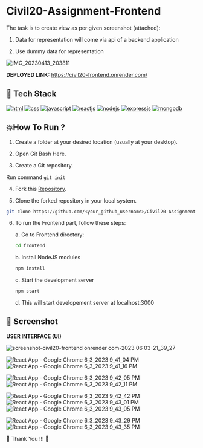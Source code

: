 # Civil20-Assignment-Frontend



The task is to create view as per given screenshot (attached):

1. Data for representation will come via api of a backend application

2. Use dummy data for representation

![IMG_20230413_203811](https://github.com/Trisha-tech/Civil20-Assignment-Backend/assets/55338588/c5af760f-e1e1-4a73-a79a-eff3fe9312f4)


**DEPLOYED LINK:**  https://civil20-frontend.onrender.com/


## 📌 Tech Stack


[![html](https://img.shields.io/badge/HTML5-E34F26?style=for-the-badge&logo=html5&logoColor=white)](https://www.linkedin.com/)
[![css](https://img.shields.io/badge/CSS3-1572B6?style=for-the-badge&logo=css3&logoColor=white)](https://katherineoelsner.com/)
[![javascript](https://img.shields.io/badge/JavaScript-323330?style=for-the-badge&logo=javascript&logoColor=F7DF1E)](https://www.w3schools.com/js)
[![reactjs](https://img.shields.io/badge/React-20232A?style=for-the-badge&logo=react&logoColor=61DAFB)](https://www.linkedin.com/)
[![nodejs](https://img.shields.io/badge/Node.js-43853D?style=for-the-badge&logo=node.js&logoColor=white)](https://nodejs.org)
[![expressjs](https://img.shields.io/badge/Express.js-404D59?style=for-the-badge)](https://expressjs.com)
[![mongodb](https://img.shields.io/badge/MongoDB-4EA94B?style=for-the-badge&logo=mongodb&logoColor=white)](https://www.mongodb.com)


## 💥How To Run ?

1. Create a folder at your desired location (usually at your desktop).

2. Open Git Bash Here.

3. Create a Git repository.

Run command ```git init```

4. Fork this [Repository](https://github.com/Trisha-tech/Civil20-Assignment-Frontend).

5. Clone the forked repository in your local system.

```bash
git clone https://github.com/<your_github_username>/Civil20-Assignment-Frontend
```

6. To run the Frontend part, follow these steps:
   
   a. Go to Frontend directory: 
   ```bash
   cd frontend
   ```
   
   b. Install NodeJS modules
   ```bash
   npm install
   ```
   
   c. Start the development server
    ```bash
   npm start
   ```
   
   d. This will start developement server at localhost:3000





## 📸 Screenshot



**USER INTERFACE (UI)**


![screenshot-civil20-frontend onrender com-2023 06 03-21_39_27](https://github.com/Trisha-tech/Civil20-Assignment-Frontend/assets/55338588/c735afca-b2f6-41ed-ade4-e5f83901e934)



![React App - Google Chrome 6_3_2023 9_41_04 PM](https://github.com/Trisha-tech/Civil20-Assignment-Backend/assets/55338588/66264df8-d733-48f0-ab1c-4f37ee2b1659)
![React App - Google Chrome 6_3_2023 9_41_16 PM](https://github.com/Trisha-tech/Civil20-Assignment-Backend/assets/55338588/03a2cadd-2fb4-4382-984c-7baa7ee01a05)


![React App - Google Chrome 6_3_2023 9_42_05 PM](https://github.com/Trisha-tech/Civil20-Assignment-Backend/assets/55338588/803ec806-a264-4401-9e74-4d5bcae617fd)
![React App - Google Chrome 6_3_2023 9_42_11 PM](https://github.com/Trisha-tech/Civil20-Assignment-Backend/assets/55338588/d82ac4d9-992e-4c3a-be1e-397451d9b7a3)



![React App - Google Chrome 6_3_2023 9_42_42 PM](https://github.com/Trisha-tech/Civil20-Assignment-Backend/assets/55338588/72bad0d5-a79d-49b3-adac-806ecb4847fd)
![React App - Google Chrome 6_3_2023 9_43_01 PM](https://github.com/Trisha-tech/Civil20-Assignment-Backend/assets/55338588/c0032f42-2780-4cd1-9cdd-ead99352af55)
![React App - Google Chrome 6_3_2023 9_43_05 PM](https://github.com/Trisha-tech/Civil20-Assignment-Backend/assets/55338588/2392db73-20cd-474b-aaa7-fcd538e8ddd3)


![React App - Google Chrome 6_3_2023 9_43_29 PM](https://github.com/Trisha-tech/Civil20-Assignment-Backend/assets/55338588/ff9a410d-085f-46f5-94d4-306af79e7ef9)
![React App - Google Chrome 6_3_2023 9_43_35 PM](https://github.com/Trisha-tech/Civil20-Assignment-Backend/assets/55338588/56b94f90-8301-4fc4-9d71-48cedee57c34)



💙 Thank You !!! 💙
